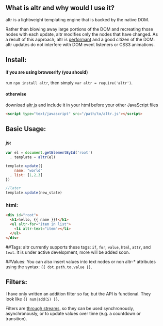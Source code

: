 ## What is altr and why would I use it?

altr is a lightweight templating engine that is backed by the native DOM.

Rather than blowing away large portions of the DOM and recreating those nodes
with each update, altr modifies only the nodes that have changed. As a result
of this approach, altr is [performant][performance] and a good citizen of the
DOM: altr updates do not interfere with DOM event listeners or CSS3 animations.

## Install:
#### if you are using browserify (you should)
run `npm install altr`,
then simply `var altr = require('altr')`.
#### otherwise
download [altr.js](#)
and include it in your html before your other JavaScript files
```html
<script type="text/javascript" src="/path/to/altr.js"></script>
```

## Basic Usage:
### js:
```js
var el = document.getElementById('root')
  , template = altr(el)

template.update({
    name: "world"
  , list: [1,2,3]
})

//later
template.update(new_state)

```

### html:
```html
<div id="root">
  <h1>hello, {{ name }}!</h1>
  <ul altr-for="item in list">
    <li altr-text="item"></li>
  </ul>
</div>
```

##Tags:
altr currently supports these tags: `if`, `for`, `value`, `html`, `attr`, and
`text`. It is under active development, more will be added soon.

##Values:
You can also insert values into text nodes or non altr-\* attributes using the
syntax: `{{ dot.path.to.value }}`.

## Filters:
I have only written an addition filter so far, but the API is functional.  They
look like `{{ num|add(5) }}`.

Filters are [through streams][through], so they can be used synchronously,
asynchronously, or to update values over time (e.g. a countdown or transition).

[react]: http://facebook.github.io/react/
[swig]: http://paularmstrong.github.io/swig/
[through]: https://www.npmjs.org/package/through
[plates]: https://github.com/flatiron/plates
[performance]: http://altr.hayes.io/pages/demos/perf.html
